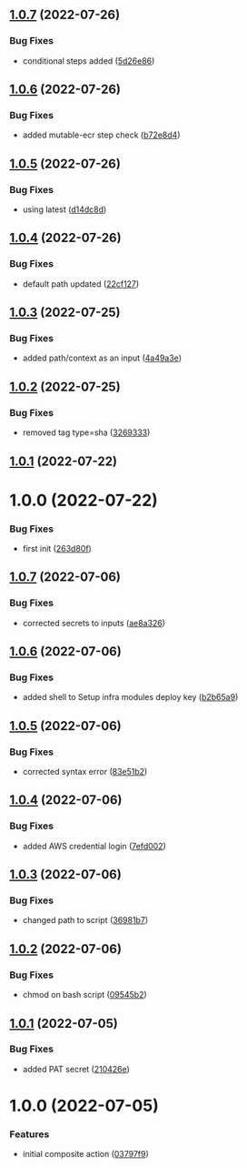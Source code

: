 ## [1.0.7](https://github.com/awazevr/docker-ecr-action/compare/v1.0.6...v1.0.7) (2022-07-26)


### Bug Fixes

* conditional steps added ([5d26e86](https://github.com/awazevr/docker-ecr-action/commit/5d26e86bf3b6ae623b30a3d2c1b4cae5282e0402))

## [1.0.6](https://github.com/awazevr/docker-ecr-action/compare/v1.0.5...v1.0.6) (2022-07-26)


### Bug Fixes

* added mutable-ecr step check ([b72e8d4](https://github.com/awazevr/docker-ecr-action/commit/b72e8d4ea8daf25631f263d84a7daf22c1ca7351))

## [1.0.5](https://github.com/awazevr/docker-ecr-action/compare/v1.0.4...v1.0.5) (2022-07-26)


### Bug Fixes

* using latest ([d14dc8d](https://github.com/awazevr/docker-ecr-action/commit/d14dc8d87563e393156818d211ca1c99d511e007))

## [1.0.4](https://github.com/awazevr/docker-ecr-action/compare/v1.0.3...v1.0.4) (2022-07-26)


### Bug Fixes

* default path updated ([22cf127](https://github.com/awazevr/docker-ecr-action/commit/22cf127d7f37d42e5c15fe466786949a0cd80eda))

## [1.0.3](https://github.com/awazevr/docker-ecr-action/compare/v1.0.2...v1.0.3) (2022-07-25)


### Bug Fixes

* added path/context as an input ([4a49a3e](https://github.com/awazevr/docker-ecr-action/commit/4a49a3e48edf863c78929942c8ec344b8d0716a1))

## [1.0.2](https://github.com/awazevr/docker-ecr-action/compare/v1.0.1...v1.0.2) (2022-07-25)


### Bug Fixes

* removed tag type=sha ([3269333](https://github.com/awazevr/docker-ecr-action/commit/3269333221a54396152a096c2cc575e4856e984d))

## [1.0.1](https://github.com/awazevr/docker-ecr-action/compare/v1.0.0...v1.0.1) (2022-07-22)

# 1.0.0 (2022-07-22)


### Bug Fixes

* first init ([263d80f](https://github.com/awazevr/docker-ecr-action/commit/263d80ffebb6d7863f4db7c08e3ac37e70c7175d))

## [1.0.7](https://github.com/awazevr/amazon-terraform-setup-action/compare/v1.0.6...v1.0.7) (2022-07-06)


### Bug Fixes

* corrected secrets to inputs ([ae8a326](https://github.com/awazevr/amazon-terraform-setup-action/commit/ae8a3265fa0f91dcd7eb0793c2a954f358ea1441))

## [1.0.6](https://github.com/awazevr/amazon-terraform-setup-action/compare/v1.0.5...v1.0.6) (2022-07-06)


### Bug Fixes

* added shell to Setup infra modules deploy key ([b2b65a9](https://github.com/awazevr/amazon-terraform-setup-action/commit/b2b65a9b9a55b1e8aa924e86c00bbb7c2b5a9d51))

## [1.0.5](https://github.com/awazevr/amazon-terraform-setup-action/compare/v1.0.4...v1.0.5) (2022-07-06)


### Bug Fixes

* corrected syntax error ([83e51b2](https://github.com/awazevr/amazon-terraform-setup-action/commit/83e51b2b7b82e350a02574b3976ed1d21cf6d13c))

## [1.0.4](https://github.com/awazevr/amazon-terraform-setup-action/compare/v1.0.3...v1.0.4) (2022-07-06)


### Bug Fixes

* added AWS credential login ([7efd002](https://github.com/awazevr/amazon-terraform-setup-action/commit/7efd002e9a1f233d8b6e9ecb4b7650415fa8dfc2))

## [1.0.3](https://github.com/awazevr/amazon-terraform-setup-action/compare/v1.0.2...v1.0.3) (2022-07-06)


### Bug Fixes

* changed path to script ([36981b7](https://github.com/awazevr/amazon-terraform-setup-action/commit/36981b7537ede55135380d71791248cf9138061e))

## [1.0.2](https://github.com/awazevr/amazon-terraform-setup-action/compare/v1.0.1...v1.0.2) (2022-07-06)


### Bug Fixes

* chmod on bash script ([09545b2](https://github.com/awazevr/amazon-terraform-setup-action/commit/09545b2f42e367f4159cd97030c46ada4f884917))

## [1.0.1](https://github.com/awazevr/amazon-terraform-setup-action/compare/v1.0.0...v1.0.1) (2022-07-05)


### Bug Fixes

* added PAT secret ([210426e](https://github.com/awazevr/amazon-terraform-setup-action/commit/210426ede109521b21fffdb1f8e2f4b22201678e))

# 1.0.0 (2022-07-05)


### Features

* initial composite action ([03797f9](https://github.com/awazevr/amazon-terraform-setup-action/commit/03797f904710505803c5e2ff04bd73a44c93d639))
